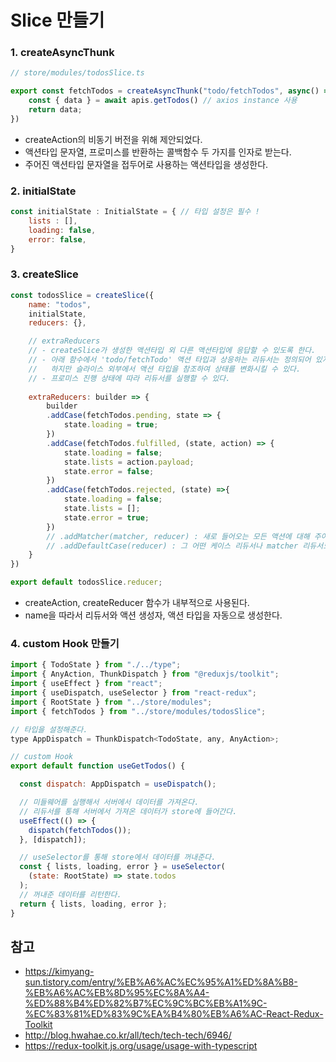 # Slice 만들기 

### 1. createAsyncThunk

```javascript
// store/modules/todosSlice.ts

export const fetchTodos = createAsyncThunk("todo/fetchTodos", async() => {
    const { data } = await apis.getTodos() // axios instance 사용
    return data;
})
```
- createAction의 비동기 버전을 위해 제안되었다.
- 액션타입 문자열, 프로미스를 반환하는 콜백함수 두 가지를 인자로 받는다.
- 주어진 액션타입 문자열을 접두어로 사용하는 액션타입을 생성한다.

### 2. initialState
```javascript
const initialState : InitialState = { // 타입 설정은 필수 !
    lists : [],
    loading: false,
    error: false,
}
```

### 3. createSlice
```javascript
const todosSlice = createSlice({
    name: "todos",
    initialState,
    reducers: {},

    // extraReducers
    // - createSlice가 생성한 액션타입 외 다른 액션타입에 응답할 수 있도록 한다.
    // - 아래 함수에서 'todo/fetchTodo' 액션 타입과 상응하는 리듀서는 정의되어 있지 않다.
    //   하지만 슬라이스 외부에서 액션 타입을 참조하여 상태를 변화시킬 수 있다. 
    // - 프로미스 진행 상태에 따라 리듀서를 실행할 수 있다.
    
    extraReducers: builder => {
        builder
        .addCase(fetchTodos.pending, state => {
            state.loading = true;
        })
        .addCase(fetchTodos.fulfilled, (state, action) => {
            state.loading = false;
            state.lists = action.payload;
            state.error = false;
        })
        .addCase(fetchTodos.rejected, (state) =>{
            state.loading = false;
            state.lists = [];
            state.error = true;
        })
        // .addMatcher(matcher, reducer) : 새로 들어오는 모든 액션에 대해 주어진 패턴과 일치하는지 확인 후 reducer 실행
        // .addDefaultCase(reducer) : 그 어떤 케이스 리듀서나 matcher 리듀서도 실행되지 않았을 때, 기본 리듀서 실행
    }
})

export default todosSlice.reducer;
```
- createAction, createReducer 함수가 내부적으로 사용된다.
- name을 따라서 리듀서와 액션 생성자, 액션 타입을 자동으로 생성한다.

### 4. custom Hook 만들기
```javascript
import { TodoState } from "./../type";
import { AnyAction, ThunkDispatch } from "@reduxjs/toolkit";
import { useEffect } from "react";
import { useDispatch, useSelector } from "react-redux";
import { RootState } from "../store/modules";
import { fetchTodos } from "../store/modules/todosSlice";

// 타입을 설정해준다. 
type AppDispatch = ThunkDispatch<TodoState, any, AnyAction>;

// custom Hook
export default function useGetTodos() {

  const dispatch: AppDispatch = useDispatch();

  // 미들웨어를 실행해서 서버에서 데이터를 가져온다.
  // 리듀서를 통해 서버에서 가져온 데이터가 store에 들어간다.
  useEffect(() => {
    dispatch(fetchTodos());
  }, [dispatch]);

  // useSelector를 통해 store에서 데이터를 꺼내준다.
  const { lists, loading, error } = useSelector(
    (state: RootState) => state.todos
  );
  // 꺼내준 데이터를 리턴한다.
  return { lists, loading, error };
}
```

## 참고
- https://kimyang-sun.tistory.com/entry/%EB%A6%AC%EC%95%A1%ED%8A%B8-%EB%A6%AC%EB%8D%95%EC%8A%A4-%ED%88%B4%ED%82%B7%EC%9C%BC%EB%A1%9C-%EC%83%81%ED%83%9C%EA%B4%80%EB%A6%AC-React-Redux-Toolkit
- http://blog.hwahae.co.kr/all/tech/tech-tech/6946/
- https://redux-toolkit.js.org/usage/usage-with-typescript
